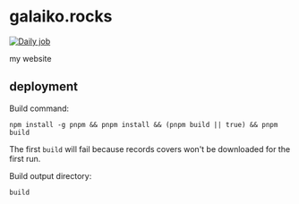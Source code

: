 # galaiko.rocks

[![Daily job](https://github.com/ngalaiko/galaiko.rocks/actions/workflows/daily.yaml/badge.svg)](https://github.com/ngalaiko/galaiko.rocks/actions/workflows/daily.yaml)

my website

## deployment

Build command:

```
npm install -g pnpm && pnpm install && (pnpm build || true) && pnpm build
```

The first `build` will fail because records covers won't be downloaded for the first run.

Build output directory:

```
build
```
